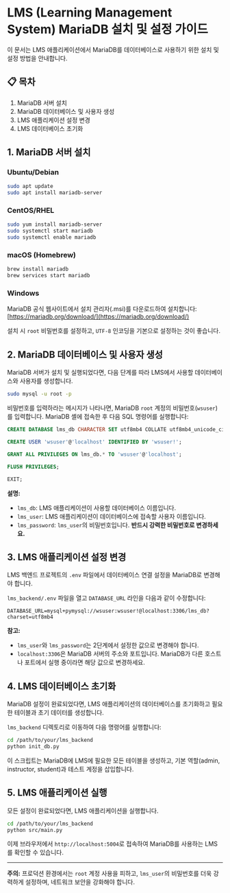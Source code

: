 # LMS (Learning Management System) MariaDB 설치 및 설정 가이드

이 문서는 LMS 애플리케이션에서 MariaDB를 데이터베이스로 사용하기 위한 설치 및 설정 방법을 안내합니다.

## 📋 목차

1.  MariaDB 서버 설치
2.  MariaDB 데이터베이스 및 사용자 생성
3.  LMS 애플리케이션 설정 변경
4.  LMS 데이터베이스 초기화

## 1. MariaDB 서버 설치

### Ubuntu/Debian

```bash
sudo apt update
sudo apt install mariadb-server
```

### CentOS/RHEL

```bash
sudo yum install mariadb-server
sudo systemctl start mariadb
sudo systemctl enable mariadb
```

### macOS (Homebrew)

```bash
brew install mariadb
brew services start mariadb
```

### Windows

MariaDB 공식 웹사이트에서 설치 관리자(.msi)를 다운로드하여 설치합니다:
[https://mariadb.org/download/](https://mariadb.org/download/)

설치 시 `root` 비밀번호를 설정하고, `UTF-8` 인코딩을 기본으로 설정하는 것이 좋습니다.

## 2. MariaDB 데이터베이스 및 사용자 생성

MariaDB 서버가 설치 및 실행되었다면, 다음 단계를 따라 LMS에서 사용할 데이터베이스와 사용자를 생성합니다.

```bash
sudo mysql -u root -p
```

비밀번호를 입력하라는 메시지가 나타나면, MariaDB `root` 계정의 비밀번호(`wsuser`)를 입력합니다.
MariaDB 셸에 접속한 후 다음 SQL 명령어를 실행합니다:

```sql
CREATE DATABASE lms_db CHARACTER SET utf8mb4 COLLATE utf8mb4_unicode_ci;

CREATE USER 'wsuser'@'localhost' IDENTIFIED BY 'wsuser!';

GRANT ALL PRIVILEGES ON lms_db.* TO 'wsuser'@'localhost';

FLUSH PRIVILEGES;

EXIT;
```

**설명:**
- `lms_db`: LMS 애플리케이션이 사용할 데이터베이스 이름입니다.
- `lms_user`: LMS 애플리케이션이 데이터베이스에 접속할 사용자 이름입니다.
- `lms_password`: `lms_user`의 비밀번호입니다. **반드시 강력한 비밀번호로 변경하세요.**

## 3. LMS 애플리케이션 설정 변경

LMS 백엔드 프로젝트의 `.env` 파일에서 데이터베이스 연결 설정을 MariaDB로 변경해야 합니다.

`lms_backend/.env` 파일을 열고 `DATABASE_URL` 라인을 다음과 같이 수정합니다:

```
DATABASE_URL=mysql+pymysql://wsuser:wsuser!@localhost:3306/lms_db?charset=utf8mb4
```

**참고:**
- `lms_user`와 `lms_password`는 2단계에서 설정한 값으로 변경해야 합니다.
- `localhost:3306`은 MariaDB 서버의 주소와 포트입니다. MariaDB가 다른 호스트나 포트에서 실행 중이라면 해당 값으로 변경하세요.

## 4. LMS 데이터베이스 초기화

MariaDB 설정이 완료되었다면, LMS 애플리케이션의 데이터베이스를 초기화하고 필요한 테이블과 초기 데이터를 생성합니다.

`lms_backend` 디렉토리로 이동하여 다음 명령어를 실행합니다:

```bash
cd /path/to/your/lms_backend
python init_db.py
```

이 스크립트는 MariaDB에 LMS에 필요한 모든 테이블을 생성하고, 기본 역할(admin, instructor, student)과 테스트 계정을 삽입합니다.

## 5. LMS 애플리케이션 실행

모든 설정이 완료되었다면, LMS 애플리케이션을 실행합니다.

```bash
cd /path/to/your/lms_backend
python src/main.py
```

이제 브라우저에서 `http://localhost:5004`로 접속하여 MariaDB를 사용하는 LMS를 확인할 수 있습니다.

---

**주의:** 프로덕션 환경에서는 `root` 계정 사용을 피하고, `lms_user`의 비밀번호를 더욱 강력하게 설정하며, 네트워크 보안을 강화해야 합니다.

